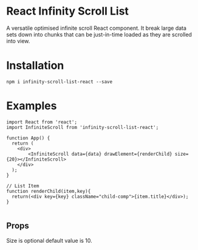# React Infinity Scroll List

A versatile optimised infinite scroll React component.
It break large data sets down into chunks that can be just-in-time loaded as they are scrolled into view.

# Installation

`npm i infinity-scroll-list-react --save`


# Examples
```
import React from 'react';
import InfiniteScroll from 'infinity-scroll-list-react';

function App() {
  return (
    <div>
        <InfiniteScroll data={data} drawElement={renderChild} size={20}></InfiniteScroll>
    </div>
  );
}

// List Item
function renderChild(item,key){
  return(<div key={key} className="child-comp">{item.title}</div>);
}


```

## Props
 
Size is optional default value is 10.

